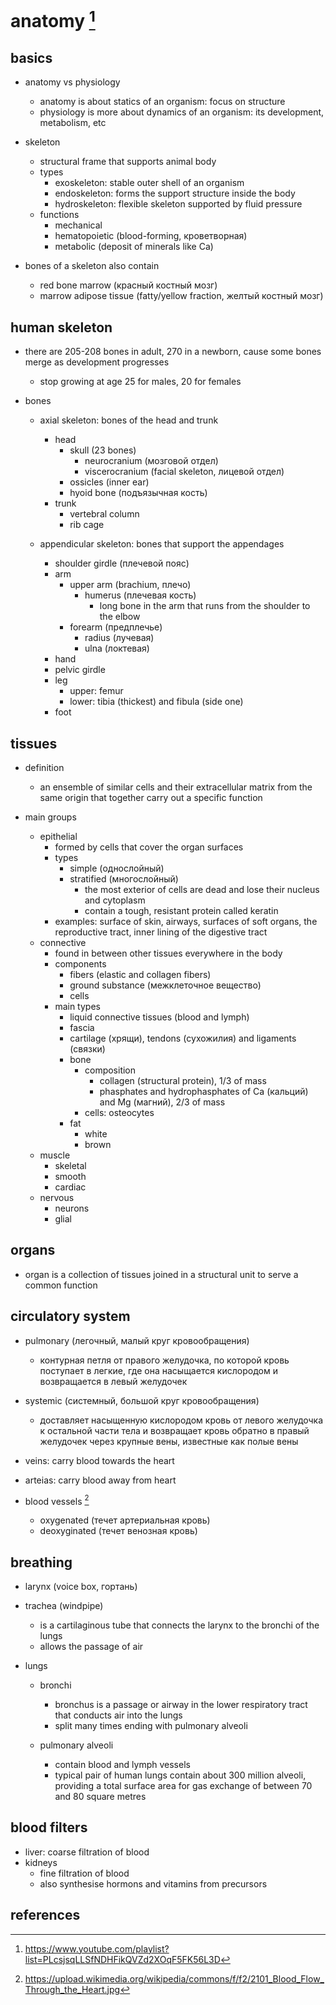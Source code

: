 # anatomy [^1]

## basics

- anatomy vs physiology
  - anatomy is about statics of an organism: focus on structure
  - physiology is more about dynamics of an organism: its development, metabolism, etc

- skeleton
  - structural frame that supports animal body
  - types
    - exoskeleton: stable outer shell of an organism
    - endoskeleton: forms the support structure inside the body
    - hydroskeleton: flexible skeleton supported by fluid pressure
  - functions
    - mechanical
    - hematopoietic (blood-forming, кроветворная)
    - metabolic (deposit of minerals like Ca)

- bones of a skeleton also contain
  - red bone marrow (красный костный мозг)
  - marrow adipose tissue (fatty/yellow fraction, желтый костный мозг)


## human skeleton

- there are 205-208 bones in adult, 270 in a newborn, cause some bones merge as development progresses
  - stop growing at age 25 for males, 20 for females

- bones
  - axial skeleton: bones of the head and trunk
    - head
      - skull (23 bones)
        - neurocranium (мозговой отдел)
        - viscerocranium (facial skeleton, лицевой отдел)
      - ossicles (inner ear)
      - hyoid bone (подъязычная кость)
    - trunk
      - vertebral column
      - rib cage
  
  - appendicular skeleton: bones that support the appendages
    - shoulder girdle (плечевой пояс)
    - arm
      - upper arm (brachium, плечо)
        - humerus (плечевая кость)
          - long bone in the arm that runs from the shoulder to the elbow 
      - forearm (предплечье)
        - radius (лучевая)
        - ulna (локтевая)
    - hand
    - pelvic girdle
    - leg
      - upper: femur
      - lower: tibia (thickest) and fibula (side one)
    - foot


## tissues

- definition
  - an ensemble of similar cells and their extracellular matrix from the same origin 
    that together carry out a specific function

- main groups
  - epithelial
    - formed by cells that cover the organ surfaces
    - types
      - simple (однослойный)
      - stratified (многослойный)
        - the most exterior of cells are dead and lose their nucleus and cytoplasm
        - contain a tough, resistant protein called keratin
    - examples: surface of skin, airways, surfaces of soft organs, the reproductive tract, 
      inner lining of the digestive tract
  - connective
    - found in between other tissues everywhere in the body
    - components
      - fibers (elastic and collagen fibers) 
      - ground substance (межклеточное вещество)
      - cells
    - main types
      - liquid connective tissues (blood and lymph)
      - fascia
      - cartilage (хрящи), tendons (сухожилия) and ligaments (связки)
      - bone
        - composition
          - collagen (structural protein), 1/3 of mass
          - phasphates and hydrophasphates of Ca (кальций) and Mg (магний), 2/3 of mass
        - cells: osteocytes
      - fat
        - white
        - brown 
  - muscle
    - skeletal
    - smooth
    - cardiac
  - nervous
    - neurons
    - glial


## organs

- organ is a collection of tissues joined in a structural unit to serve a common function


## circulatory system

- pulmonary (легочный, малый круг кровообращения)
  - контурная петля от правого желудочка, по которой кровь поступает в легкие, где она насыщается
    кислородом и возвращается в левый желудочек
- systemic (системный, большой круг кровообращения)
  - доставляет насыщенную кислородом кровь от левого желудочка к остальной части тела и возвращает 
    кровь обратно в правый желудочек через крупные вены, известные как полые вены

- veins: carry blood towards the heart
- arteias: carry blood away from heart

- blood vessels [^2]
  - oxygenated (течет артериальная кровь)
  - deoxyginated (течет венозная кровь)


## breathing

- larynx (voice box, гортань)

- trachea (windpipe)
  - is a cartilaginous tube that connects the larynx to the bronchi of the lungs
  - allows the passage of air

- lungs
  - bronchi
    - bronchus is a passage or airway in the lower respiratory tract that conducts air into the lungs
    - split many times ending with pulmonary alveoli

  - pulmonary alveoli
    - contain blood and lymph vessels
    - typical pair of human lungs contain about 300 million alveoli, providing a total surface area 
      for gas exchange of between 70 and 80 square metres


## blood filters

- liver: coarse filtration of blood
- kidneys
  - fine filtration of blood
  - also synthesise hormons and vitamins from precursors


## references

[^1]: https://www.youtube.com/playlist?list=PLcsjsqLLSfNDHFikQVZd2XOqF5FK56L3D
[^2]: https://upload.wikimedia.org/wikipedia/commons/f/f2/2101_Blood_Flow_Through_the_Heart.jpg
